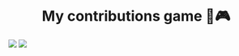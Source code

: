 <h1 align="center"> My contributions game 🐍🎮</h1>

![](https://raw.githubusercontent.com/Shirotachii/Shirotachii/output/github-contribution-grid-snake-dark.svg#gh-dark-mode-only)
![](https://raw.githubusercontent.com/Shirotachii/Shirotachii/output/github-contribution-grid-snake.svggh-light-mode-only)
<br>
